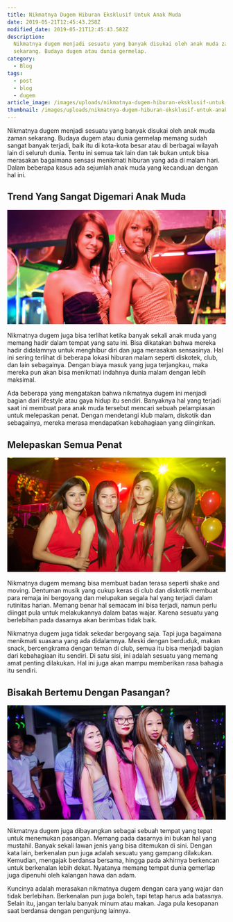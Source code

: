 ```yaml
---
title: Nikmatnya Dugem Hiburan Eksklusif Untuk Anak Muda
date: 2019-05-21T12:45:43.258Z
modified_date: 2019-05-21T12:45:43.582Z
description: 
  Nikmatnya dugem menjadi sesuatu yang banyak disukai oleh anak muda zaman
  sekarang. Budaya dugem atau dunia germelap.
category:
  - Blog
tags:
  - post
  - blog
  - dugem
article_image: /images/uploads/nikmatnya-dugem-hiburan-eksklusif-untuk-anak-muda-1.jpg
thumbnail: /images/uploads/nikmatnya-dugem-hiburan-eksklusif-untuk-anak-muda-2-027.jpg
---
```

Nikmatnya dugem menjadi sesuatu yang banyak disukai oleh anak muda zaman sekarang. Budaya dugem atau dunia germelap memang sudah sangat banyak terjadi, baik itu di kota-kota besar atau di berbagai wilayah lain di seluruh dunia. Tentu ini semua tak lain dan tak bukan untuk bisa merasakan bagaimana sensasi menikmati hiburan yang ada di malam hari. Dalam beberapa kasus ada sejumlah anak muda yang kecanduan dengan hal ini.



## Trend Yang Sangat Digemari Anak Muda

![Nikmatnya Dugem Hiburan Eksklusif Untuk Anak Muda](/images/uploads/nikmatnya-dugem-hiburan-eksklusif-untuk-anak-muda-3.jpg)

Nikmatnya dugem juga bisa terlihat ketika banyak sekali anak muda yang memang hadir dalam tempat yang satu ini. Bisa dikatakan bahwa mereka hadir didalamnya untuk menghibur diri dan juga merasakan sensasinya. Hal ini sering terlihat di beberapa lokasi hiburan malam seperti diskotek, club, dan lain sebagainya. Dengan biaya masuk yang juga terjangkau, maka mereka pun akan bisa menikmati indahnya dunia malam dengan lebih maksimal. 

Ada beberapa yang mengatakan bahwa nikmatnya dugem ini menjadi bagian dari lifestyle atau gaya hidup itu sendiri. Banyaknya hal yang terjadi saat ini membuat para anak muda tersebut mencari sebuah pelampiasan untuk melepaskan penat. Dengan mendetangi klub malam, diskotik dan sebagainya, mereka merasa mendapatkan kebahagiaan yang diinginkan.



## Melepaskan Semua Penat

![Nikmatnya Dugem Hiburan Eksklusif Untuk Anak Muda](/images/uploads/nikmatnya-dugem-hiburan-eksklusif-untuk-anak-muda-2.jpg)

Nikmatnya dugem memang bisa membuat badan terasa seperti shake and moving. Dentuman musik yang cukup keras di club dan diskotik membuat para remaja ini bergoyang dan melupakan segala hal yang terjadi dalam rutinitas harian. Memang benar hal semacam ini bisa terjadi, namun perlu diingat pula untuk melakukannya dalam batas wajar. Karena sesuatu yang berlebihan pada dasarnya akan berimbas tidak baik.

Nikmatnya dugem juga tidak sekedar bergoyang saja. Tapi juga bagaimana menikmati suasana yang ada didalamnya. Meski dengan berduduk, makan snack, bercengkrama dengan teman di club, semua itu bisa menjadi bagian dari kebahagiaan itu sendiri. Di satu sisi, ini adalah sesuatu yang memang amat penting dilakukan. Hal ini juga akan mampu memberikan rasa bahagia itu sendiri. 



## Bisakah Bertemu Dengan Pasangan?

![Nikmatnya Dugem Hiburan Eksklusif Untuk Anak Muda](/images/uploads/nikmatnya-dugem-hiburan-eksklusif-untuk-anak-muda-1.jpg)

Nikmatnya dugem juga dibayangkan sebagai sebuah tempat yang tepat untuk menemukan pasangan. Memang pada dasarnya ini bukan hal yang mustahil. Banyak sekali lawan jenis yang bisa ditemukan di sini. Dengan kata lain, berkenalan pun juga adalah sesuatu yang gampang dilakukan. Kemudian, mengajak berdansa bersama, hingga pada akhirnya berkencan untuk berkenalan lebih dekat. Nyatanya memang tempat dunia gemerlap juga dipenuhi oleh kalangan hawa dan adam.

Kuncinya adalah merasakan nikmatnya dugem dengan cara yang wajar dan tidak berlebihan. Berkenalan pun juga boleh, tapi tetap harus ada batasnya. Selain itu, jangan terlalu banyak minum atau makan. Jaga pula kesopanan saat berdansa dengan pengunjung lainnya.
